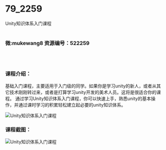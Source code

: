 # 79_2259
Unity知识体系入门课程
<br/></br>
<h3>微:mukewang8 资源编号：522259</h3>
<br/></br>
<h3>课程介绍：</h3>
<p><span id="thread_subject"></span><span id="thread_subject">基础入门课程，主要适用于入门级的同学。如果你是学习<a title="查看与 unity 相关的文章" target="_blank">unity</a>的新人，或者从其它技术刚刚转过来，或者是打算学习unity开发的美术人员。这将是很适合你的课程。 通过学习Unity知识体系入门课程，你可以快速上手，熟悉unity的基本操作，并通过课时学习的积累轻松建立起必要的unity知识体系。</span></p>
<p><img src="https://www.ko996.com/wp-content/uploads/img/2018/04/2-71.png" alt="Unity知识体系入门课程"></p>
<div class="info-desc">
<h3>课程截图：</h3>
<p><img src="https://www.ko996.com/wp-content/uploads/img/2018/04/3-83.png" alt="Unity知识体系入门课程"></p>


			
</div>
